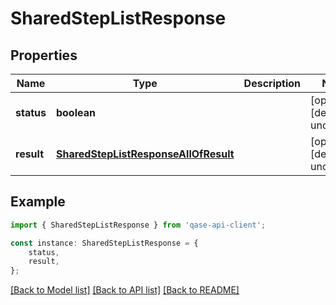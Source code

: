 # SharedStepListResponse


## Properties

Name | Type | Description | Notes
------------ | ------------- | ------------- | -------------
**status** | **boolean** |  | [optional] [default to undefined]
**result** | [**SharedStepListResponseAllOfResult**](SharedStepListResponseAllOfResult.md) |  | [optional] [default to undefined]

## Example

```typescript
import { SharedStepListResponse } from 'qase-api-client';

const instance: SharedStepListResponse = {
    status,
    result,
};
```

[[Back to Model list]](../README.md#documentation-for-models) [[Back to API list]](../README.md#documentation-for-api-endpoints) [[Back to README]](../README.md)
